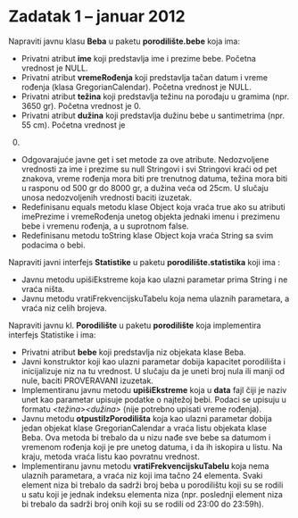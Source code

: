 # Zadatak 1 – januar 2012 

Napraviti javnu klasu **Beba** u paketu **porodilište.bebe** koja ima:
* Privatni atribut **ime** koji predstavlja ime i prezime bebe. Početna vrednost je NULL.
* Privatni atribut **vremeRođenja** koji predstavlja tačan datum i vreme rođenja (klasa
GregorianCalendar). Početna vrednost je NULL.
* Privatni atribut **težina** koji predstavlja težinu na porođaju u gramima (npr. 3650 gr). Početna
vrednost je 0.
* Privatni atribut **dužina** koji predstavlja dužinu bebe u santimetrima (npr. 55 cm). Početna vrednost je
0.
* Odgovarajuće javne get i set metode za ove atribute. Nedozvoljene vrednosti za ime i prezime su
null Stringovi i svi Stringovi kraći od pet znakova, vreme rođenja mora biti pre trenutnog datuma,
težina mora biti u rasponu od 500 gr do 8000 gr, a dužina veća od 25cm. U slučaju unosa
nedozvoljenih vrednosti baciti izuzetak.
* Redefinisanu equals metodu klase Object koja vraća true ako su atributi imePrezime i
vremeRođenja unetog objekta jednaki imenu i prezimenu bebe i vremenu rođenja, a u suprotnom
false.
* Redefinisanu metodu toString klase Object koja vraća String sa svim podacima o bebi.

Napraviti javni interfejs **Statistike** u paketu **porodilište.statistika** koji ima :
* Javnu metodu upišiEkstreme koja kao ulazni parametar prima String i ne vraća ništa.
* Javnu metodu vratiFrekvencijskuTabelu koja nema ulaznih parametara, a vraća niz celih brojeva.

Napraviti javnu kl. **Porodilište** u paketu **porodilište** koja implementira interfejs Statistike i ima:

- Privatni atribut **bebe** koji predstavlja niz objekata klase Beba.
- Javni konstruktor koji kao ulazni parametar dobija kapacitet porodilišta i inicijalizuje niz na tu
    vrednost. U slučaju da je uneti broj nula ili manji od nule, baciti PROVERAVANI izuzetak.
- Implementiranu javnu metodu **upišiEkstreme** koja u **data** fajl čiji je naziv unet kao parametar
    upisuje podatke o najtežoj bebi. Podaci se upisuju u formatu _<imePrezime><tab><težina><tab><dužina>_ (nije potrebno upisati vreme rođenja).
- Javnu metodu **otpustiIzPorodilišta** koja kao ulazni parametar dobija jedan objekat klase
    GregorianCalendar a vraća listu objekata klase Beba. Ova metoda bi trebalo da u nizu nađe sve
    bebe sa datumom i vremenom rođenja koji je pre unetog datuma, i da ih iskopira u listu. Na kraju,
    metoda vraća listu kao povratnu vrednost.
- Implementiranu javnu metodu **vratiFrekvencijskuTabelu** koja nema ulaznih parametara, a vraća
    niz koji ima tačno 24 elementa. Svaki element niza bi trebalo da sadrži broj beba u porodilištu koji su
    se rodili u satu koji je jednak indeksu elementa niza (npr. poslednji element niza bi trebalo da sadrži
    broj onih koji su se rodili od 23:00 do 23:59h).
